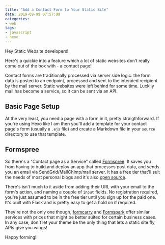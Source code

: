 ```yaml
---
title: "Add a Contact Form to Your Static Site"
date: 2019-09-09 07:57:00
categories:
- web
tags:
- javascript
- hexo
---
```


Hey Static Website developers!

Here's a quickie into a feature which a lot of static websites don't really come out of the box with \- a contact page!

Contact forms are traditionally processed via server side logic: the form data is posted to an endpoint, processed and sent to the intended recipient by the mail server. Static websites were left behind for some time. Luckily mail has become a service, so it can be sent via an API.

## Basic Page Setup

At the very least, you need a page with a form in it, pretty straigthforward. If you're using Hexo like I am then you'll add a template for your contact page's form \(usually a `.ejs` file\) and create a Markdown file in your `source` directory to use that template.

## Formspree

So there's a "Contact page as a Service" called [Formspree](https://formspree.io). It saves you from having to build and deploy an app that processes post data, and sends you an email via SendGrid/MailChimp/mail server. It has a free tier that'll suit the needs of most personal blogs and it's also [open source](https://github.com/formspree/formspree).

There's isn't much to it aside from adding their URL with your email to the form's action, and naming a couple of `input` fields. No registration required, you're just assumed to be in the free tier until you sign up for the paid one. It's built with Flask and is pretty easy to get a hold on if required.

They're not the only one though, [formcarry](https://formcarry.com) and [Formspark](https://formspark.io) offer similar services with prices that might be better suited for certain business cases. In any case, don't let your theme be the only thing that lets a static site fly, APIs give you wings!

Happy forming!
